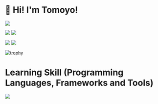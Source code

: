 # 👋 Hi! I'm Tomoyo!
![](http://github-profile-summary-cards.vercel.app/api/cards/profile-details?username=1080tomoyo&theme=default)

![](http://github-profile-summary-cards.vercel.app/api/cards/stats?username=1080tomoyo&theme=default)
![](http://github-profile-summary-cards.vercel.app/api/cards/productive-time?username=1080tomoyo&theme=default&utcOffset=8)

![](http://github-profile-summary-cards.vercel.app/api/cards/repos-per-language?username=1080tomoyo&theme=default)
![](http://github-profile-summary-cards.vercel.app/api/cards/most-commit-language?username=1080tomoyo&theme=default)

[![trophy](https://github-profile-trophy.vercel.app/?username=1080tomoyo)](https://github.com/1080tomoyo/github-profile-trophy)






# Learning Skill (Programming Languages, Frameworks and Tools)

<img src="https://skillicons.dev/icons?i=html,css,js,jquery,github,php,laravel,mysql,wordpress,firebase,aws,vscode,docker,illustrator,photoshop,figma"/>

